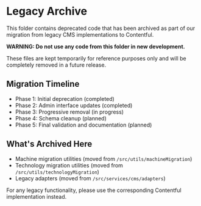 
# Legacy Archive

This folder contains deprecated code that has been archived as part of our migration
from legacy CMS implementations to Contentful.

**WARNING: Do not use any code from this folder in new development.**

These files are kept temporarily for reference purposes only and will be completely
removed in a future release.

## Migration Timeline

- Phase 1: Initial deprecation (completed)
- Phase 2: Admin interface updates (completed)
- Phase 3: Progressive removal (in progress)
- Phase 4: Schema cleanup (planned)
- Phase 5: Final validation and documentation (planned)

## What's Archived Here

- Machine migration utilities (moved from `/src/utils/machineMigration`)
- Technology migration utilities (moved from `/src/utils/technologyMigration`)
- Legacy adapters (moved from `/src/services/cms/adapters`)

For any legacy functionality, please use the corresponding Contentful implementation instead.
